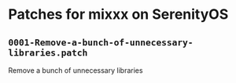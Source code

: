 # Patches for mixxx on SerenityOS

## `0001-Remove-a-bunch-of-unnecessary-libraries.patch`

Remove a bunch of unnecessary libraries


